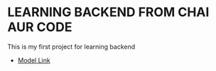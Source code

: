 # LEARNING BACKEND FROM CHAI AUR CODE

This is my first project for learning backend

- [Model Link](https://app.eraser.io/workspace/YtPqZ1VogxGy1jzIDkzj)